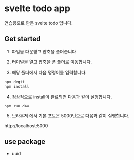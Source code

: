 
# svelte todo app
연습용으로 만든 svelte todo 입니다. 


## Get started

1. 파일을 다운받고 압축을 풀어줍니다. 

2. 터미널을 열고 압축을 푼 폴더로 이동합니다. 

3. 해당 폴더에서 다음 명령어를 입력합니다. 

```bash
npx degit
npm install
```

4. 정상적으로 install이 완료되면 다음과 같이 실행합니다. 

```bash
npm run dev
```

5. 브라우저 에서 기본 포트은 5000번으로 다음과 같이 실행합니다. 

http://localhost:5000


## use package
 - uuid